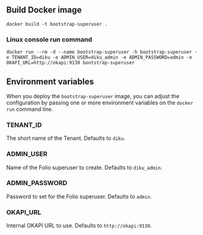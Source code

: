 ## Build Docker image

`docker build -t bootstrap-superuser .`

### Linux console run command

`docker run --rm -d --name bootstrap-superuser -h bootstrap-superuser -e TENANT_ID=diku -e ADMIN_USER=diku_admin -e ADMIN_PASSWORD=admin -e OKAPI_URL=http://okapi:9130 bootstrap-superuser`

## Environment variables

When you deploy the `bootstrap-superuser` image, you can adjust the configuration by passing one or more environment variables on the `docker run` command line.

### TENANT_ID

The short name of the Tenant. Defaults to `diku`.

### ADMIN_USER

Name of the Folio superuser to create. Defaults to `diku_admin`.

### ADMIN_PASSWORD

Password to set for the Folio superuser. Defaults to `admin`.

### OKAPI_URL

Internal OKAPI URL to use. Defaults to `http://okapi:9130`.
